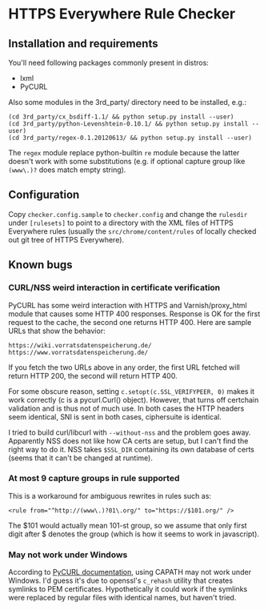# HTTPS Everywhere Rule Checker

## Installation and requirements

You'll need following packages commonly present in distros:

* lxml
* PyCURL

Also some modules in the 3rd_party/ directory need to be installed, e.g.:

    (cd 3rd_party/cx_bsdiff-1.1/ && python setup.py install --user)
    (cd 3rd_party/python-Levenshtein-0.10.1/ && python setup.py install --user)
    (cd 3rd_party/regex-0.1.20120613/ && python setup.py install --user)

The `regex` module replace python-builtin `re` module because the latter
doesn't work with some substitutions (e.g. if optional capture group like
`(www\.)?` does match empty string).

## Configuration

Copy `checker.config.sample` to `checker.config` and change the `rulesdir`
under `[rulesets]` to point to a directory with the XML files of HTTPS
Everywhere rules (usually the `src/chrome/content/rules` of locally checked out
git tree of HTTPS Everywhere).

## Known bugs

### CURL/NSS weird interaction in certificate verification

PyCURL has some weird interaction with HTTPS and Varnish/proxy_html module that
causes some HTTP 400 responses. Response is OK for the first request to the
cache, the second one returns HTTP 400. Here are sample URLs that show the
behavior:

`https://wiki.vorratsdatenspeicherung.de/`  
`https://www.vorratsdatenspeicherung.de/`

If you fetch the two URLs above in any order, the first URL fetched will return
HTTP 200, the second will return HTTP 400.

For some obscure reason, setting `c.setopt(c.SSL_VERIFYPEER, 0)` makes it work
correctly (c is a pycurl.Curl() object). However, that turns off certchain
validation and is thus not of much use. In both cases the HTTP headers seem
identical, SNI is sent in both cases, ciphersuite is identical.

I tried to build curl/libcurl with `--without-nss` and the problem goes away.
Apparently NSS does not like how CA certs are setup, but I can't find the right
way to do it. NSS takes `$SSL_DIR` containing its own database of certs (seems
that it can't be changed at runtime).

### At most 9 capture groups in rule supported

This is a workaround for ambiguous rewrites in rules such as:

    <rule from="^http://(www\.)?01\.org/" to="https://$101.org/" />

The $101 would actually mean 101-st group, so we assume that only first digit
after $ denotes the group (which is how it seems to work in javascript).

### May not work under Windows

According to [PyCURL documentation](http://curl.haxx.se/libcurl/c/curl_easy_setopt.html#CURLOPTCAPATH),
using CAPATH may not work under Windows. I'd guess it's due to openssl's
`c_rehash` utility that creates symlinks to PEM certificates. Hypothetically
it could work if the symlinks were replaced by regular files with identical
names, but haven't tried.

